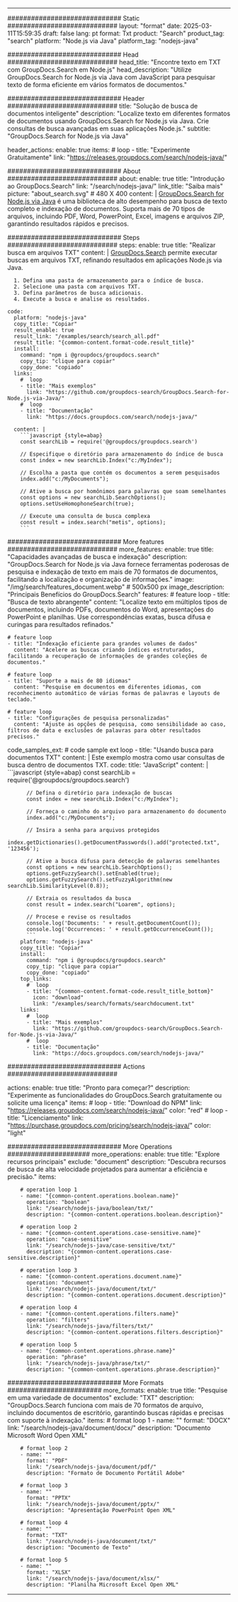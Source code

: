 
---
############################# Static ############################
layout: "format"
date:  2025-03-11T15:59:35
draft: false
lang: pt
format: Txt
product: "Search"
product_tag: "search"
platform: "Node.js via Java"
platform_tag: "nodejs-java"

############################# Head ############################
head_title: "Encontre texto em TXT com GroupDocs.Search em Node.js"
head_description: "Utilize GroupDocs.Search for Node.js via Java com JavaScript para pesquisar texto de forma eficiente em vários formatos de documentos."

############################# Header ############################
title: "Solução de busca de documentos inteligente" 
description: "Localize texto em diferentes formatos de documentos usando GroupDocs.Search for Node.js via Java. Crie consultas de busca avançadas em suas aplicações Node.js."
subtitle: "GroupDocs.Search for Node.js via Java" 

header_actions:
  enable: true
  items:
    #  loop
    - title: "Experimente Gratuitamente"
      link: "https://releases.groupdocs.com/search/nodejs-java/"
      
############################# About ############################
about:
    enable: true
    title: "Introdução ao GroupDocs.Search"
    link: "/search/nodejs-java/"
    link_title: "Saiba mais"
    picture: "about_search.svg" # 480 X 400
    content: |
       [GroupDocs.Search for Node.js via Java](/search/nodejs-java/) é uma biblioteca de alto desempenho para busca de texto completo e indexação de documentos. Suporta mais de 70 tipos de arquivos, incluindo PDF, Word, PowerPoint, Excel, imagens e arquivos ZIP, garantindo resultados rápidos e precisos.

############################# Steps ############################
steps:
    enable: true
    title: "Realizar busca em arquivos TXT"
    content: |
      [GroupDocs.Search](/search/nodejs-java/) permite executar buscas em arquivos TXT, refinando resultados em aplicações Node.js via Java.
      
      1. Defina uma pasta de armazenamento para o índice de busca.
      2. Selecione uma pasta com arquivos TXT.
      3. Defina parâmetros de busca adicionais.
      4. Execute a busca e analise os resultados.
   
    code:
      platform: "nodejs-java"
      copy_title: "Copiar"
      result_enable: true
      result_link: "/examples/search/search_all.pdf"
      result_title: "{common-content.format-code.result_title}"
      install:
        command: "npm i @groupdocs/groupdocs.search"
        copy_tip: "clique para copiar"
        copy_done: "copiado"
      links:
        #  loop
        - title: "Mais exemplos"
          link: "https://github.com/groupdocs-search/GroupDocs.Search-for-Node.js-via-Java/"
        #  loop
        - title: "Documentação"
          link: "https://docs.groupdocs.com/search/nodejs-java/"
          
      content: |
        ```javascript {style=abap}
        const searchLib = require('@groupdocs/groupdocs.search')

        // Especifique o diretório para armazenamento do índice de busca
        const index = new searchLib.Index("c:/MyIndex");

        // Escolha a pasta que contém os documentos a serem pesquisados
        index.add("c:/MyDocuments");

        // Ative a busca por homônimos para palavras que soam semelhantes
        const options = new searchLib.SearchOptions();
        options.setUseHomophoneSearch(true);

        // Execute uma consulta de busca complexa
        const result = index.search("metis", options);
        ```            

############################# More features ############################
more_features:
  enable: true
  title: "Capacidades avançadas de busca e indexação"
  description: "GroupDocs.Search for Node.js via Java fornece ferramentas poderosas de pesquisa e indexação de texto em mais de 70 formatos de documentos, facilitando a localização e organização de informações."
  image: "/img/search/features_document.webp" # 500x500 px
  image_description: "Principais Benefícios do GroupDocs.Search"
  features:
    # feature loop
    - title: "Busca de texto abrangente"
      content: "Localize texto em múltiplos tipos de documentos, incluindo PDFs, documentos do Word, apresentações do PowerPoint e planilhas. Use correspondências exatas, busca difusa e curingas para resultados refinados."

    # feature loop
    - title: "Indexação eficiente para grandes volumes de dados"
      content: "Acelere as buscas criando índices estruturados, facilitando a recuperação de informações de grandes coleções de documentos."

    # feature loop
    - title: "Suporte a mais de 80 idiomas"
      content: "Pesquise em documentos em diferentes idiomas, com reconhecimento automático de várias formas de palavras e layouts de teclado."

    # feature loop
    - title: "Configurações de pesquisa personalizadas"
      content: "Ajuste as opções de pesquisa, como sensibilidade ao caso, filtros de data e exclusões de palavras para obter resultados precisos."
      
  code_samples_ext:
    # code sample ext loop
    - title: "Usando busca para documentos TXT"
      content: |
        Este exemplo mostra como usar consultas de busca dentro de documentos TXT.
      code:
        title: "JavaScript"
        content: |
          ```javascript {style=abap}
          const searchLib = require('@groupdocs/groupdocs.search')
          
          // Defina o diretório para indexação de buscas
          const index = new searchLib.Index("c:/MyIndex");
              
          // Forneça o caminho do arquivo para armazenamento do documento
          index.add("c:/MyDocuments");

          // Insira a senha para arquivos protegidos
          index.getDictionaries().getDocumentPasswords().add("protected.txt", '123456');

          // Ative a busca difusa para detecção de palavras semelhantes
          const options = new searchLib.SearchOptions();
          options.getFuzzySearch().setEnabled(true);
          options.getFuzzySearch().setFuzzyAlgorithm(new searchLib.SimilarityLevel(0.8));

          // Extraia os resultados da busca
          const result = index.search("Loarem", options);
          
          // Procese e revise os resultados
          console.log('Documents: ' + result.getDocumentCount());
          console.log('Occurrences: ' + result.getOccurrenceCount());
          ```
        platform: "nodejs-java"
        copy_title: "Copiar"
        install:
          command: "npm i @groupdocs/groupdocs.search"
          copy_tip: "clique para copiar"
          copy_done: "copiado"
        top_links:
          #  loop
          - title: "{common-content.format-code.result_title_bottom}"
            icon: "download"
            link: "/examples/search/formats/searchdocument.txt"
        links:
          #  loop
          - title: "Mais exemplos"
            link: "https://github.com/groupdocs-search/GroupDocs.Search-for-Node.js-via-Java/"
          #  loop
          - title: "Documentação"
            link: "https://docs.groupdocs.com/search/nodejs-java/"
            

            


############################# Actions ############################

actions:
  enable: true
  title: "Pronto para começar?"
  description: "Experimente as funcionalidades do GroupDocs.Search gratuitamente ou solicite uma licença"
  items:
    #  loop
    - title: "Download do NPM"
      link: "https://releases.groupdocs.com/search/nodejs-java/"
      color: "red"
        #  loop
    - title: "Licenciamento"
      link: "https://purchase.groupdocs.com/pricing/search/nodejs-java/"
      color: "light"


############################# More Operations #####################
more_operations:
    enable: true
    title: "Explore recursos principais"
    exclude: "document"
    description: "Descubra recursos de busca de alta velocidade projetados para aumentar a eficiência e precisão."
    items: 
          
        # operation loop 1
        - name: "{common-content.operations.boolean.name}"
          operation: "boolean"
          link: "/search/nodejs-java/boolean/txt/"
          description: "{common-content.operations.boolean.description}"

        # operation loop 2
        - name: "{common-content.operations.case-sensitive.name}"
          operation: "case-sensitive"
          link: "/search/nodejs-java/case-sensitive/txt/"
          description: "{common-content.operations.case-sensitive.description}"

        # operation loop 3
        - name: "{common-content.operations.document.name}"
          operation: "document"
          link: "/search/nodejs-java/document/txt/"
          description: "{common-content.operations.document.description}"

        # operation loop 4
        - name: "{common-content.operations.filters.name}"
          operation: "filters"
          link: "/search/nodejs-java/filters/txt/"
          description: "{common-content.operations.filters.description}"

        # operation loop 5
        - name: "{common-content.operations.phrase.name}"
          operation: "phrase"
          link: "/search/nodejs-java/phrase/txt/"
          description: "{common-content.operations.phrase.description}"
          
        
          
############################# More Formats ########################
more_formats:
    enable: true
    title: "Pesquise em uma variedade de documentos"
    exclude: "TXT"
    description: "GroupDocs.Search funciona com mais de 70 formatos de arquivo, incluindo documentos de escritório, garantindo buscas rápidas e precisas com suporte à indexação."
    items: 
        # format loop 1
        - name: ""
          format: "DOCX"
          link: "/search/nodejs-java/document/docx/"
          description: "Documento Microsoft Word Open XML"
          
        # format loop 2
        - name: ""
          format: "PDF"
          link: "/search/nodejs-java/document/pdf/"
          description: "Formato de Documento Portátil Adobe"
          
        # format loop 3
        - name: ""
          format: "PPTX"
          link: "/search/nodejs-java/document/pptx/"
          description: "Apresentação PowerPoint Open XML"

        # format loop 4
        - name: ""
          format: "TXT"
          link: "/search/nodejs-java/document/txt/"
          description: "Documento de Texto"
          
        # format loop 5
        - name: ""
          format: "XLSX"
          link: "/search/nodejs-java/document/xlsx/"
          description: "Planilha Microsoft Excel Open XML"
  

---